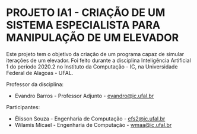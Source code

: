 # PROJETO IA1 - CRIAÇÃO DE UM SISTEMA ESPECIALISTA PARA MANIPULAÇÃO DE UM ELEVADOR

Este projeto tem o objetivo da criação de um programa capaz de simular iterações de um elevador. Foi feito durante a disciplina Inteligência Artificial 1 do período 2020.2 no Instituto da Computação - IC, na Universidade Federal de Alagoas - UFAL.

Professor da disciplina:
* Evandro Barros           - Professor Adjunto              - evandro@ic.ufal.br

Participantes:
* Élisson Souza            - Engenharia de Computação       - efs2@ic.ufal.br
* Wilamis Micael           - Engenharia de Computação       - wmaa@ic.ufal.br
